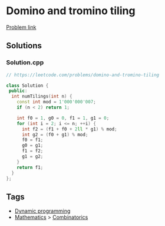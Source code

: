 # Domino and tromino tiling

[Problem link](https://leetcode.com/problems/domino-and-tromino-tiling)

## Solutions


### Solution.cpp
```cpp
// https://leetcode.com/problems/domino-and-tromino-tiling

class Solution {
 public:
  int numTilings(int n) {
    const int mod = 1'000'000'007;
    if (n < 2) return 1;

    int f0 = 1, g0 = 0, f1 = 1, g1 = 0;
    for (int i = 2; i <= n; ++i) {
      int f2 = (f1 + f0 + 2ll * g1) % mod;
      int g2 = (f0 + g1) % mod;
      f0 = f1;
      g0 = g1;
      f1 = f2;
      g1 = g2;
    }
    return f1;
  }
};
```
## Tags

* [Dynamic programming](/README.md#Dynamic_programming)
* [Mathematics](/README.md#Mathematics) > [Combinatorics](/README.md#Mathematics-Combinatorics)
